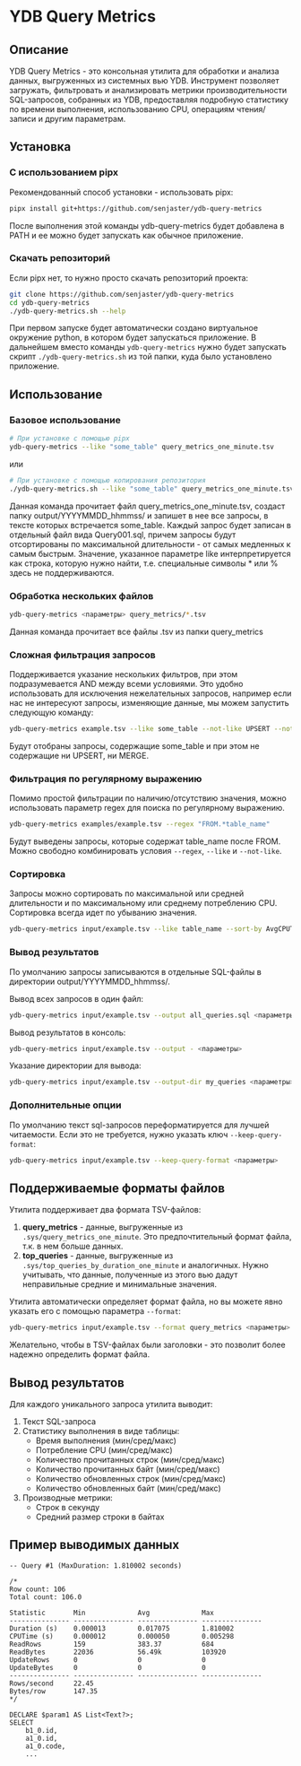 # YDB Query Metrics

## Описание

YDB Query Metrics - это консольная утилита для обработки и анализа данных, выгруженных из системных вью YDB. Инструмент позволяет загружать, фильтровать и анализировать метрики производительности SQL-запросов, собранных из YDB, предоставляя подробную статистику по времени выполнения, использованию CPU, операциям чтения/записи и другим параметрам.

## Установка

### C использованием pipx
Рекомендованный способ установки - использовать pipx:
```bash
pipx install git+https://github.com/senjaster/ydb-query-metrics
```
После выполнения этой команды ydb-query-metrics будет добавлена в PATH и ее можно будет запускать как обычное приложение.

### Скачать репозиторий
Если pipx нет, то нужно просто скачать репозиторий проекта:
```bash
git clone https://github.com/senjaster/ydb-query-metrics
cd ydb-query-metrics
./ydb-query-metrics.sh --help
```
При первом запуске будет автоматически создано виртуальное окружение python, в котором будет запускаться приложение.
В дальнейшем вместо команды `ydb-query-metrics` нужно будет запускать скрипт `./ydb-query-metrics.sh` из той папки, куда было установлено приложение.

## Использование

### Базовое использование

```bash
# При установке с помощью pipx
ydb-query-metrics --like "some_table" query_metrics_one_minute.tsv
```
 или

```bash
# При установке с помощью копирования репозитория
./ydb-query-metrics.sh --like "some_table" query_metrics_one_minute.tsv
```

Данная команда прочитает файл query_metrics_one_minute.tsv, создаст папку output/YYYYMMDD_hhmmss/ и запишет в нее все запросы, в тексте которых встречается some_table.
Каждый запрос будет записан в отдельный файл вида Query001.sql, причем запросы будут отсортированы по максимальной длительности - от самых медленных к самым быстрым.
Значение, указанное параметре like интерпретируется как строка, которую нужно найти, т.е. специальные символы * или % здесь не поддерживаются.

### Обработка нескольких файлов

```bash
ydb-query-metrics <параметры> query_metrics/*.tsv
```

Данная команда прочитает все файлы .tsv из папки query_metrics

### Сложная фильтрация запросов

Поддерживается указание нескольких фильтров, при этом подразумевается AND между всеми условиями. 
Это удобно использовать для исключения нежелательных запросов, например если нас не интересуют запросы, изменяющие данные, мы можем запустить следующую команду:
```bash
ydb-query-metrics example.tsv --like some_table --not-like UPSERT --not-like MERGE
```
Будут отобраны запросы, содержащие some_table и при этом не содержащие ни UPSERT, ни MERGE.

### Фильтрация по регулярному выражению

Помимо простой фильтрации по наличию/отсутствию значения, можно использовать параметр regex для поиска по регулярному выражению.

```bash
ydb-query-metrics examples/example.tsv --regex "FROM.*table_name"
```

Будут выведены запросы, которые содержат table_name после FROM. Можно свободно комбинировать условия `--regex`, `--like` и `--not-like`.

### Сортировка

Запросы можно сортировать по максимальной или средней длительности и по максимальному или среднему потреблению CPU. Сортировка всегда идет по убыванию значения.

```bash
ydb-query-metrics input/example.tsv --like table_name --sort-by AvgCPUTime
```

### Вывод результатов

По умолчанию запросы записываются в отдельные SQL-файлы в директории output/YYYYMMDD_hhmmss/.

Вывод всех запросов в один файл:
```bash
ydb-query-metrics input/example.tsv --output all_queries.sql <параметры>
```

Вывод результатов в консоль:
```bash
ydb-query-metrics input/example.tsv --output - <параметры>
```

Указание директории для вывода:
```bash
ydb-query-metrics input/example.tsv --output-dir my_queries <параметры>
```

### Дополнительные опции

По умолчанию текст sql-запросов переформатируется для лучшей читаемости.
Если это не требуется, нужно указать ключ `--keep-query-format`:
```bash
ydb-query-metrics input/example.tsv --keep-query-format <параметры>
```

## Поддерживаемые форматы файлов

Утилита поддерживает два формата TSV-файлов:

1. **query_metrics** - данные, выгруженные из `.sys/query_metrics_one_minute`. Это предпочтительный формат файла, т.к. в нем больше данных.
2. **top_queries** - данные, выгруженные из `.sys/top_queries_by_duration_one_minute` и аналогичных. Нужно учитывать, что данные, полученные из этого вью дадут неправильные средние и минимальные значения.

Утилита автоматически определяет формат файла, но вы можете явно указать его с помощью параметра `--format`:

```bash
ydb-query-metrics input/example.tsv --format query_metrics <параметры>
```

Желательно, чтобы в TSV-файлах были заголовки - это позволит более надежно определить формат файла.


## Вывод результатов

Для каждого уникального запроса утилита выводит:

1. Текст SQL-запроса 
2. Статистику выполнения в виде таблицы:
   - Время выполнения (мин/сред/макс)
   - Потребление CPU (мин/сред/макс)
   - Количество прочитанных строк (мин/сред/макс)
   - Количество прочитанных байт (мин/сред/макс)
   - Количество обновленных строк (мин/сред/макс)
   - Количество обновленных байт (мин/сред/макс)
3. Производные метрики:
   - Строк в секунду
   - Средний размер строки в байтах

## Пример выводимых данных

```
-- Query #1 (MaxDuration: 1.810002 seconds)

/*
Row count: 106
Total count: 106.0

Statistic       Min             Avg             Max            
--------------- --------------- --------------- ---------------
Duration (s)    0.000013        0.017075        1.810002       
CPUTime (s)     0.000012        0.000050        0.005298       
ReadRows        159             383.37          684            
ReadBytes       22036           56.49k          103920         
UpdateRows      0               0               0              
UpdateBytes     0               0               0              
--------------- --------------- --------------- ---------------
Rows/second     22.45                           
Bytes/row       147.35                          
*/

DECLARE $param1 AS List<Text?>;
SELECT
    b1_0.id,
    a1_0.id,
    a1_0.code,
    ...
```
